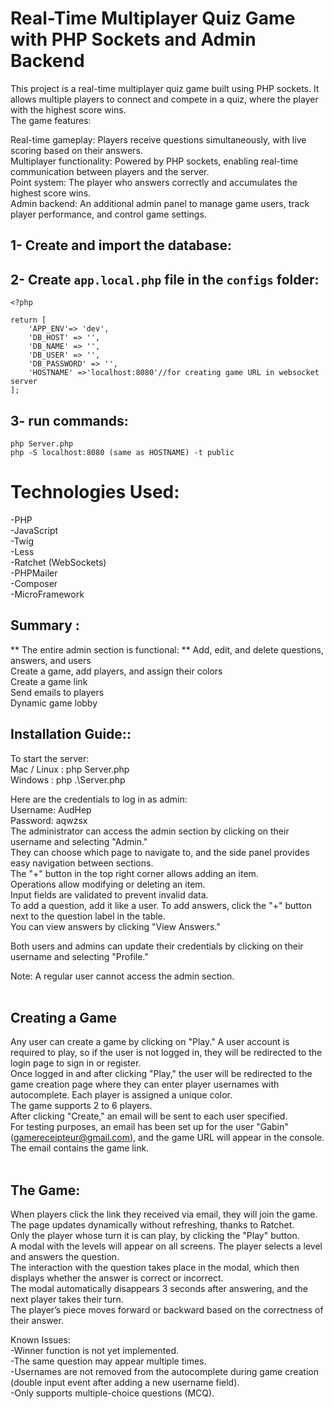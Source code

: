 # Real-Time Multiplayer Quiz Game with PHP Sockets and Admin Backend

This project is a real-time multiplayer quiz game built using PHP sockets. It allows multiple players to connect and compete in a quiz, where the player with the highest score wins. <br/>The game features:<br/>

Real-time gameplay: Players receive questions simultaneously, with live scoring based on their answers.<br/>
Multiplayer functionality: Powered by PHP sockets, enabling real-time communication between players and the server.<br/>
Point system: The player who answers correctly and accumulates the highest score wins.<br/>
Admin backend: An additional admin panel to manage game users, track player performance, and control game settings.<br/>

## 1- Create and import the database:
## 2- Create `app.local.php` file in the `configs` folder:
```
<?php

return [
    'APP_ENV'=> 'dev',
    'DB_HOST' => '',
    'DB_NAME' => '',
    'DB_USER' => '',
    'DB_PASSWORD' => '',
    'HOSTNAME' =>'localhost:8080'//for creating game URL in websocket server
];

```

## 3- run commands:
```
php Server.php
php -S localhost:8080 (same as HOSTNAME) -t public
```

# Technologies Used:
-PHP<br/>
-JavaScript<br/>
-Twig<br/>
-Less<br/>
-Ratchet (WebSockets)<br/>
-PHPMailer<br/>
-Composer<br/>
-MicroFramework<br/>

## Summary : 
** The entire admin section is functional: **
Add, edit, and delete questions, answers, and users<br/>
Create a game, add players, and assign their colors<br/>
Create a game link<br/>
Send emails to players<br/>
Dynamic game lobby<br/>



## Installation Guide:: 
To start the server:<br/>
Mac / Linux : php Server.php<br/>
Windows : php .\Server.php<br/>

Here are the credentials to log in as admin:<br/>
Username: AudHep<br/>
Password: aqwzsx
<br/>
The administrator can access the admin section by clicking on their username and selecting "Admin."<br/>
They can choose which page to navigate to, and the side panel provides easy navigation between sections.<br/>
The "+" button in the top right corner allows adding an item.<br/>
Operations allow modifying or deleting an item.<br/>
Input fields are validated to prevent invalid data.<br/>
To add a question, add it like a user. To add answers, click the "+" button next to the question label in the table.<br/>
You can view answers by clicking "View Answers."<br/>

Both users and admins can update their credentials by clicking on their username and selecting "Profile."<br/>

Note: A regular user cannot access the admin section.<br/>
<br/>
## Creating a Game

Any user can create a game by clicking on "Play."
A user account is required to play, so if the user is not logged in, they will be redirected to the login page to sign in or register.<br/>
Once logged in and after clicking "Play," the user will be redirected to the game creation page where they can enter player usernames with autocomplete. Each player is assigned a unique color.<br/>
The game supports 2 to 6 players.<br/>
After clicking "Create," an email will be sent to each user specified.<br/>
For testing purposes, an email has been set up for the user "Gabin" (gamereceipteur@gmail.com), and the game URL will appear in the console.<br/>
The email contains the game link.<br/>
<br/>
## The Game:

When players click the link they received via email, they will join the game.<br/>
The page updates dynamically without refreshing, thanks to Ratchet.<br/>
Only the player whose turn it is can play, by clicking the "Play" button.<br/>
A modal with the levels will appear on all screens. The player selects a level and answers the question.<br/>
The interaction with the question takes place in the modal, which then displays whether the answer is correct or incorrect.<br/>
The modal automatically disappears 3 seconds after answering, and the next player takes their turn.<br/>
The player’s piece moves forward or backward based on the correctness of their answer.<br/>

Known Issues:<br/>
-Winner function is not yet implemented.<br/>
-The same question may appear multiple times.<br/>
-Usernames are not removed from the autocomplete during game creation (double input event after adding a new username field).<br/>
-Only supports multiple-choice questions (MCQ).<br/>
